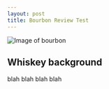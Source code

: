 ```yaml
---
layout: post
title: Bourbon Review Test
---
```


![Image of bourbon](https://products0.imgix.drizly.com/ci-ben-milam-single-barrel-bourbon-84a9c071722087d9.jpeg?auto=format%2Ccompress&fm=jpg&q=20)



## Whiskey background
blah blah blah blah


